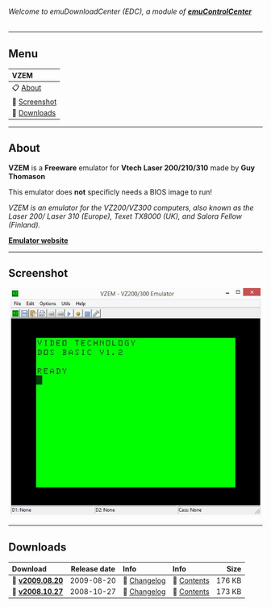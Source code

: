 ###### Welcome to emuDownloadCenter (EDC), a module of [**emuControlCenter**](https://github.com/PhoenixInteractiveNL/emuControlCenter/wiki)
***
## Menu
| **VZEM** |
|:---------|
| :clipboard: [About](#about) |
| :sunrise: [Screenshot](#screenshot) |
| :floppy_disk: [Downloads](#downloads) |
***
## About
**VZEM** is a **Freeware** emulator for **Vtech Laser 200/210/310** made by **Guy Thomason**

This emulator does **not** specificly needs a BIOS image to run!

_VZEM is an emulator for the VZ200/VZ300 computers, also known as the Laser 200/ Laser 310 (Europe), Texet TX8000 (UK), and Salora Fellow (Finland)._

[**Emulator website**](http://intertek00.customer.netspace.net.au/vz200/)
***
## Screenshot
![](https://raw.githubusercontent.com/PhoenixInteractiveNL/edc-masterhook/master/downloadhooks/vzem/vzem_screen.jpg)
***
## Downloads
| Download | Release date  | Info       | Info       | Size       |
|:---------|:-------------:|:-----------|:-----------|-----------:|
| :floppy_disk: [**v2009.08.20**](https://github.com/PhoenixInteractiveNL/edc-repo0002/raw/master/vzem/2009.08.20.7z) | 2009-08-20 | :page_facing_up: [Changelog](https://github.com/PhoenixInteractiveNL/edc-repo0002/blob/master/vzem/2009.08.20_changelog.txt) | :mag_right: [Contents](https://github.com/PhoenixInteractiveNL/edc-repo0002/blob/master/vzem/2009.08.20_contents.txt) | 176 KB |
| :floppy_disk: [**v2008.10.27**](https://github.com/PhoenixInteractiveNL/edc-repo0002/raw/master/vzem/2008.10.27.7z) | 2008-10-27 | :page_facing_up: [Changelog](https://github.com/PhoenixInteractiveNL/edc-repo0002/blob/master/vzem/2008.10.27_changelog.txt) | :mag_right: [Contents](https://github.com/PhoenixInteractiveNL/edc-repo0002/blob/master/vzem/2008.10.27_contents.txt) | 173 KB |
